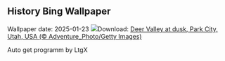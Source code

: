 ## History Bing Wallpaper
Wallpaper date: 2025-01-23
![](https://www.bing.com/th?id=OHR.DeerValley_EN-IN5983015603_UHD.jpg&w=1000)Download: [Deer Valley at dusk, Park City, Utah, USA (© Adventure_Photo/Getty Images)](https://www.bing.com/th?id=OHR.DeerValley_EN-IN5983015603_UHD.jpg)

Auto get programm by LtgX
